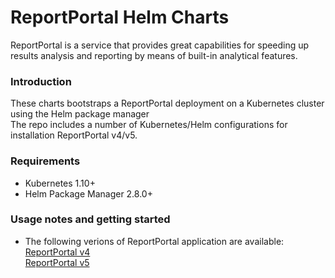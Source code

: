 # ReportPortal Helm Charts
ReportPortal is a service that provides great capabilities for speeding up results analysis and reporting by means of built-in analytical features.  

### Introduction
These charts bootstraps a ReportPortal deployment on a Kubernetes cluster using the Helm package manager<br/>
The repo includes a number of Kubernetes/Helm configurations for installation ReportPortal v4/v5.  

### Requirements
- Kubernetes 1.10+
- Helm Package Manager 2.8.0+

### Usage notes and getting started
- The following verions of ReportPortal application are available:  
[ReportPortal v4](https://github.com/reportportal/kubernetes/tree/master/reportportal/v4)  
[ReportPortal v5](https://github.com/reportportal/kubernetes/tree/master/reportportal/v5)  

